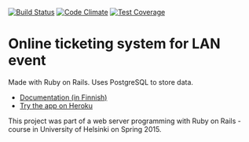 [![Build Status](https://travis-ci.org/avrj/eventTicketing.svg?branch=master)](https://travis-ci.org/avrj/eventTicketing)
[![Code Climate](https://codeclimate.com/github/avrj/eventTicketing/badges/gpa.svg)](https://codeclimate.com/github/avrj/eventTicketing)
[![Test Coverage](https://codeclimate.com/github/avrj/eventTicketing/badges/coverage.svg)](https://codeclimate.com/github/avrj/eventTicketing)

# Online ticketing system for LAN event

Made with Ruby on Rails. Uses PostgreSQL to store data.

* [Documentation (in Finnish)](https://github.com/avrj/eventTicketing/wiki)
* [Try the app on Heroku](http://event-ticketing.herokuapp.com/)

This project was part of a web server programming with Ruby on Rails -course in University of Helsinki on Spring 2015.
